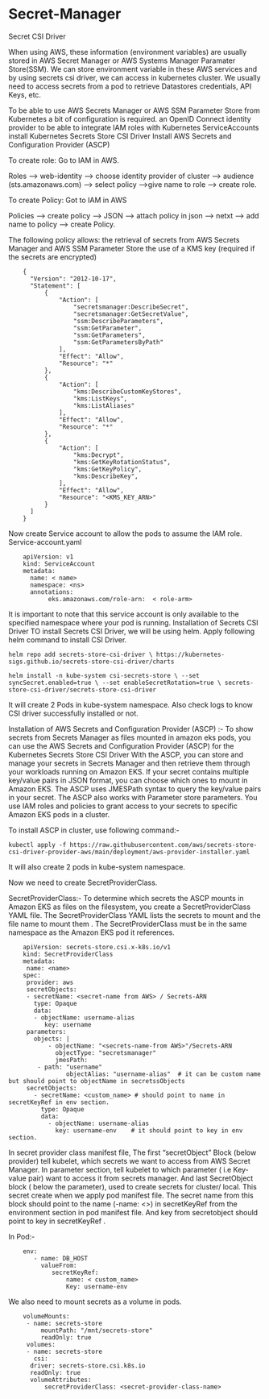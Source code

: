 # Secret-Manager

Secret CSI  Driver

When using AWS, these information (environment variables) are usually stored in AWS Secret Manager or AWS Systems Manager Paramater Store(SSM). We can store environment variable in these AWS services and by using secrets csi driver, we can access in kubernetes cluster.
We usually need to access secrets from a pod to retrieve Datastores credentials, API Keys, etc.

To be able to use AWS Secrets Manager or AWS SSM Parameter Store from Kubernetes a bit of configuration is required.
 an OpenID Connect identity provider to be able to integrate IAM roles with Kubernetes ServiceAccounts
install Kubernetes Secrets Store CSI Driver
Install AWS Secrets and Configuration Provider (ASCP)

To create role:
Go to IAM in AWS. 

Roles —> web-identity —> choose identity provider of cluster —> audience (sts.amazonaws.com) —> select policy —>give name to role —> create role.

To create Policy:
Got to IAM in AWS

Policies —> create policy —> JSON —> attach policy in json —> netxt —> add name to policy —>  create Policy.

The following policy allows:
the retrieval of secrets from AWS Secrets Manager and AWS SSM Parameter Store
the use of a KMS key (required if the secrets are encrypted)

        {
          "Version": "2012-10-17",
          "Statement": [
              {
                  "Action": [
                      "secretsmanager:DescribeSecret",
                      "secretsmanager:GetSecretValue",
                      "ssm:DescribeParameters",
                      "ssm:GetParameter",
                      "ssm:GetParameters",
                      "ssm:GetParametersByPath"
                  ],
                  "Effect": "Allow",
                  "Resource": "*"
              },
              {
                  "Action": [
                      "kms:DescribeCustomKeyStores",
                      "kms:ListKeys",
                      "kms:ListAliases"
                  ],
                  "Effect": "Allow",
                  "Resource": "*"
              },
              {
                  "Action": [
                      "kms:Decrypt",
                      "kms:GetKeyRotationStatus",
                      "kms:GetKeyPolicy",
                      "kms:DescribeKey",
                  ],
                  "Effect": "Allow",
                  "Resource": "<KMS_KEY_ARN>"
              }
          ]
        }


Now create Service account to allow the pods to assume the IAM role.
Service-account.yaml

        apiVersion: v1
        kind: ServiceAccount
        metadata:
          name: < name>
          namespace: <ns>
          annotations:
               eks.amazonaws.com/role-arn:  < role-arm> 


It is important to note that this service account is only available to the specified namespace where your pod is running.
Installation of  Secrets CSI Driver
TO install Secrets CSI Driver, we will be using helm. Apply following helm command to install CSI Driver.

    helm repo add secrets-store-csi-driver \ https://kubernetes-sigs.github.io/secrets-store-csi-driver/charts
    
    helm install -n kube-system csi-secrets-store \ --set syncSecret.enabled=true \ --set enableSecretRotation=true \ secrets-store-csi-driver/secrets-store-csi-driver



It will create 2 Pods in kube-system namespace.
Also check logs to know CSI driver successfully installed or not.

Installation of AWS Secrets and Configuration Provider (ASCP) :-
To show secrets from Secrets Manager as files mounted in amazon eks pods, you can use the AWS Secrets and Configuration Provider (ASCP) for the Kubernetes Secrets Store CSI Driver
With the ASCP, you can store and manage your secrets in Secrets Manager and then retrieve them through your workloads running on Amazon EKS. 
If your secret contains multiple key/value pairs in JSON format, you can choose which ones to mount in Amazon EKS. The ASCP uses  JMESPath syntax to query the key/value pairs in your secret. The ASCP also works with Parameter store parameters.
You use IAM roles and policies to grant access to your secrets to specific Amazon EKS pods in a cluster.


To install ASCP in cluster, use following command:-

    kubectl apply -f https://raw.githubusercontent.com/aws/secrets-store-csi-driver-provider-aws/main/deployment/aws-provider-installer.yaml


It will also create 2 pods in kube-system namespace.


Now we need to create SecretProviderClass.


SecretProviderClass:-
To determine which secrets the ASCP mounts in Amazon EKS as files on the filesystem, you create a SecretProviderClass YAML file. The SecretProviderClass YAML lists the secrets to mount and the file name to mount them . The SecretProviderClass must be in the same namespace as the Amazon EKS pod it references. 


        apiVersion: secrets-store.csi.x-k8s.io/v1
        kind: SecretProviderClass
        metadata:
         name: <name>
        spec:
         provider: aws
         secretObjects:
         - secretName: <secret-name from AWS> / Secrets-ARN
           type: Opaque
           data:
           - objectName: username-alias
              key: username
         parameters:
           objects: |
               - objectName: "<secrets-name-from AWS>"/Secrets-ARN
                 objectType: "secretsmanager"
                 jmesPath:
            - path: "username"
                    objectAlias: "username-alias"  # it can be custom name but should point to objectName in secretssObjects
         secretObjects:
           - secretName: <custom_name> # should point to name in secretKeyRef in env section.
             type: Opaque
             data:
               - objectName: username-alias
                 key: username-env    # it should point to key in env section.



In secret provider class manifest file, The first “secretObject” Block (below provider) tell kubelet, which secrets we want to access from AWS Secret Manager.
In parameter section, tell kubelet to which parameter ( i.e Key-value pair)  want to access it from secrets manager.
And last SecretObject block ( below the parameter), used to create secrets for cluster/ local. This secret create when we apply pod manifest file.
The secret name from this block should point to the name (-name: <>) in secretKeyRef from the environment section in pod manifest file. And key from secretobject should point to key in secretKeyRef .

In Pod:-

        env:
           - name: DB_HOST
             valueFrom:
                secretKeyRef:
                    name: < custom_name>
                    Key: username-env


We also need to mount secrets as a volume in pods.

        volumeMounts:
         - name: secrets-store
             mountPath: "/mnt/secrets-store"
             readOnly: true
         volumes:
         - name: secrets-store
           csi:
          driver: secrets-store.csi.k8s.io
          readOnly: true
          volumeAttributes:
              secretProviderClass: <secret-provider-class-name>

